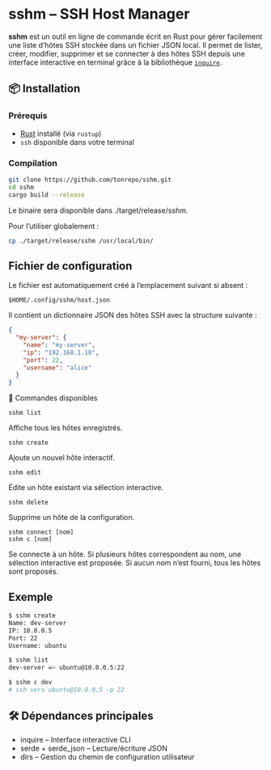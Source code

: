 # sshm – SSH Host Manager

**sshm** est un outil en ligne de commande écrit en Rust pour gérer facilement une liste d’hôtes SSH stockée dans un fichier JSON local. Il permet de lister, créer, modifier, supprimer et se connecter à des hôtes SSH depuis une interface interactive en terminal grâce à la bibliothèque [`inquire`](https://github.com/mikaelmello/inquire).

## 📦 Installation

### Prérequis

- [Rust](https://www.rust-lang.org/tools/install) installé (via `rustup`)
- `ssh` disponible dans votre terminal

### Compilation

```bash
git clone https://github.com/tonrepo/sshm.git
cd sshm
cargo build --release
```

Le binaire sera disponible dans ./target/release/sshm.

Pour l’utiliser globalement :

```bash
cp ./target/release/sshm /usr/local/bin/
```


## Fichier de configuration

Le fichier est automatiquement créé à l’emplacement suivant si absent :

```
$HOME/.config/sshm/host.json
```

Il contient un dictionnaire JSON des hôtes SSH avec la structure suivante :
```json
{
  "my-server": {
    "name": "my-server",
    "ip": "192.168.1.10",
    "port": 22,
    "username": "alice"
  }
}
```

🧰 Commandes disponibles
```
sshm list
```
Affiche tous les hôtes enregistrés.
```
sshm create
```
Ajoute un nouvel hôte interactif.
```
sshm edit
```
Édite un hôte existant via sélection interactive.
```
sshm delete
```
Supprime un hôte de la configuration.
```
sshm connect [nom]
sshm c [nom]
```
Se connecte à un hôte. Si plusieurs hôtes correspondent au nom, une sélection interactive est proposée. Si aucun nom n’est fourni, tous les hôtes sont proposés.

## Exemple

```bash
$ sshm create
Name: dev-server
IP: 10.0.0.5
Port: 22
Username: ubuntu

$ sshm list
dev-server => ubuntu@10.0.0.5:22

$ sshm c dev
# ssh vers ubuntu@10.0.0.5 -p 22
```

## 🛠️ Dépendances principales
- inquire – Interface interactive CLI
- serde + serde_json – Lecture/écriture JSON
- dirs – Gestion du chemin de configuration utilisateur